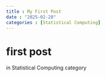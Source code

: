 ```yaml
---
title : My First Post
date : "2025-02-28"
categories : [Statistical Computing]
---
```


# first post
in Statistical Computing category
